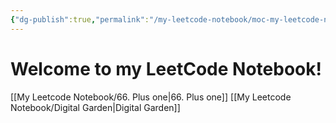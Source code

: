 ```yaml
---
{"dg-publish":true,"permalink":"/my-leetcode-notebook/moc-my-leetcode-notebook/","tags":["gardenEntry"]}
---
```


# Welcome to my LeetCode Notebook!



 [[My Leetcode Notebook/66. Plus one\|66. Plus one]]
 [[My Leetcode Notebook/Digital Garden\|Digital Garden]]

